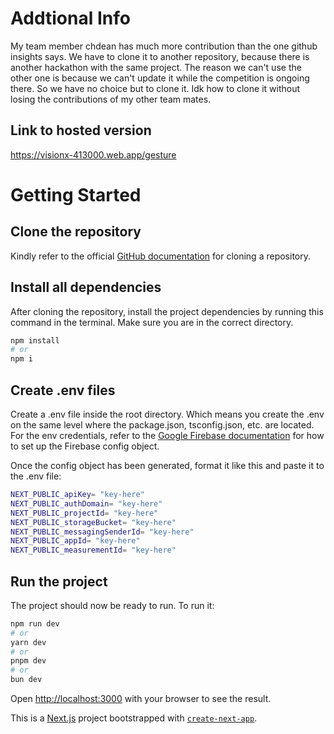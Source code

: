 # Addtional Info
My team member chdean has much more contribution than the one github insights says. We have to clone it to another repository, because there is another hackathon with the same project. The reason we can't use the other one is because we can't update it while the competition is ongoing there. So we have no choice but to clone it. Idk how to clone it without losing the contributions of my other team mates.

## Link to hosted version
https://visionx-413000.web.app/gesture

# Getting Started
## Clone the repository
Kindly refer to the official [GitHub documentation](https://docs.github.com/en/repositories/creating-and-managing-repositories/cloning-a-repository) for cloning a repository.

## Install all dependencies

After cloning the repository, install the project dependencies by running this command in the terminal. Make sure you are in the correct directory.

```bash
npm install
# or
npm i
```

## Create .env files

Create a .env file inside the root directory. Which means you create the .env on the same level where the package.json, tsconfig.json, etc. are located. For the env credentials, refer to the [Google Firebase documentation](https://firebase.google.com/docs/web/learn-more?authuser=0&hl=en#config-object) for how to set up the Firebase config object.

Once the config object has been generated, format it like this and paste it to the .env file:

```bash
NEXT_PUBLIC_apiKey= "key-here"
NEXT_PUBLIC_authDomain= "key-here"
NEXT_PUBLIC_projectId= "key-here"
NEXT_PUBLIC_storageBucket= "key-here"
NEXT_PUBLIC_messagingSenderId= "key-here"
NEXT_PUBLIC_appId= "key-here"
NEXT_PUBLIC_measurementId= "key-here"
```

## Run the project
The project should now be ready to run. To run it:

```bash
npm run dev
# or
yarn dev
# or
pnpm dev
# or
bun dev
```

Open [http://localhost:3000](http://localhost:3000) with your browser to see the result.

This is a [Next.js](https://nextjs.org/) project bootstrapped with [`create-next-app`](https://github.com/vercel/next.js/tree/canary/packages/create-next-app).
